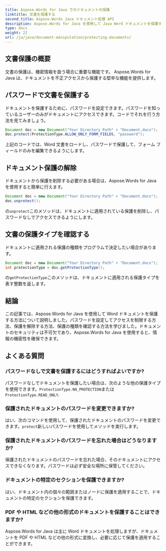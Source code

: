 ```yaml
---
title: Aspose.Words for Java でのドキュメントの保護
linktitle: 文書を保護する
second_title: Aspose.Words Java ドキュメント処理 API
description: Aspose.Words for Java を使用して Java Word ドキュメントを保護する方法を学びます。パスワードなどでデータを保護します。
type: docs
weight: 22
url: /ja/java/document-manipulation/protecting-documents/
---
```


## 文書保護の概要

文書の保護は、機密情報を扱う場合に重要な機能です。 Aspose.Words for Java は、ドキュメントを不正アクセスから保護する堅牢な機能を提供します。

## パスワードで文書を保護する

ドキュメントを保護するために、パスワードを設定できます。パスワードを知っているユーザーのみがドキュメントにアクセスできます。コードでそれを行う方法を見てみましょう。

```java
Document doc = new Document("Your Directory Path" + "Document.docx");
doc.protect(ProtectionType.ALLOW_ONLY_FORM_FIELDS, "password");
```

上記のコードでは、Word 文書をロードし、パスワードで保護して、フォーム フィールドのみを編集できるようにします。

## ドキュメント保護の解除

ドキュメントから保護を削除する必要がある場合は、Aspose.Words for Java を使用すると簡単に行えます。

```java
Document doc = new Document("Your Directory Path" + "Document.docx");
doc.unprotect();
```

の`unprotect`このメソッドは、ドキュメントに適用されている保護を削除し、パスワードなしでアクセスできるようにします。

## 文書の保護タイプを確認する

ドキュメントに適用される保護の種類をプログラムで決定したい場合があります。

```java
Document doc = new Document("Your Directory Path" + "Document.docx");
int protectionType = doc.getProtectionType();
```

の`getProtectionType`このメソッドは、ドキュメントに適用される保護タイプを表す整数を返します。


## 結論

この記事では、Aspose.Words for Java を使用して Word ドキュメントを保護する方法について説明しました。パスワードを設定してアクセスを制限する方法、保護を解除する方法、保護の種類を確認する方法を学びました。ドキュメントのセキュリティは不可欠であり、Aspose.Words for Java を使用すると、情報の機密性を確保できます。

## よくある質問

### パスワードなしで文書を保護するにはどうすればよいですか?

パスワードなしでドキュメントを保護したい場合は、次のような他の保護タイプを使用できます。`ProtectionType.NO_PROTECTION`または`ProtectionType.READ_ONLY`.

### 保護されたドキュメントのパスワードを変更できますか?

はい、次のコマンドを使用して、保護されたドキュメントのパスワードを変更できます。`protect`新しいパスワードを使用してメソッドを実行します。

### 保護されたドキュメントのパスワードを忘れた場合はどうなりますか?

保護されたドキュメントのパスワードを忘れた場合、そのドキュメントにアクセスできなくなります。パスワードは必ず安全な場所に保管してください。

### ドキュメントの特定のセクションを保護できますか?

はい、ドキュメント内の個々の範囲またはノードに保護を適用することで、ドキュメントの特定のセクションを保護できます。

### PDF や HTML などの他の形式のドキュメントを保護することはできますか?

Aspose.Words for Java は主に Word ドキュメントを処理しますが、ドキュメントを PDF や HTML などの他の形式に変換し、必要に応じて保護を適用することができます。